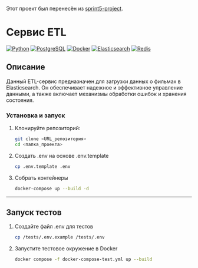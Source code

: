 Этот проект был перенесён из [sprint5-project](https://github.com/mikheyev9/sprint5-project).


# Сервис ETL

[![Python](https://img.shields.io/badge/-Python-464646?style=flat-square&logo=Python)](https://www.python.org/)
[![PostgreSQL](https://img.shields.io/badge/-PostgreSQL-464646?style=flat-square&logo=PostgreSQL)](https://www.postgresql.org/)
[![Docker](https://img.shields.io/badge/-Docker-464646?style=flat-square&logo=Docker)](https://www.docker.com/)
[![Elasticsearch](https://img.shields.io/badge/-Elasticsearch-464646?style=flat-square&logo=elasticsearch)](https://www.elastic.co/elasticsearch/)
[![Redis](https://img.shields.io/badge/-Redis-464646?style=flat-square&logo=Redis)](https://redis.io/)

## Описание
Данный ETL-сервис предназначен для загрузки данных о фильмах в Elasticsearch. Он обеспечивает надежное и эффективное управление данными, а также включает механизмы обработки ошибок и хранения состояния.


### Установка и запуск

1. Клонируйте репозиторий:

   ```bash
   git clone <URL_репозитория>
   cd <папка_проекта>

2. Создать .env на основе .env.template
    ```bash
    cp .env.template .env

3. Собрать контейнеры
    ```bash
    docker-compose up --build -d

------------

## Запуск тестов

1. Создайте файл .env для тестов
   ```bash
   cp /tests/.env.example /tests/.env

1. Запустите тестовое окружение в Docker
   ```bash
   docker compose -f docker-compose-test.yml up --build
